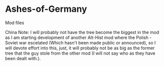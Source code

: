 # Ashes-of-Germany
Mod files

China Note: I will probably not have the tree become the biggest in the mod as I am starting development of another Alt-Hist mod where the Polish - Soviet war           escelated (Which hasn't been made public or announced), so I will devote effort into this, just, it will probably not be as big as the former tree that the guy stole   from the other mod (I will not say who as they have been dealt with.).

